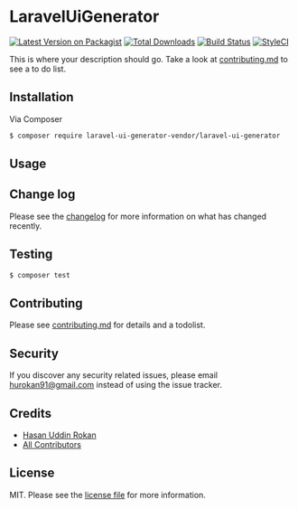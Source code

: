 # LaravelUiGenerator

[![Latest Version on Packagist][ico-version]][link-packagist]
[![Total Downloads][ico-downloads]][link-downloads]
[![Build Status][ico-travis]][link-travis]
[![StyleCI][ico-styleci]][link-styleci]

This is where your description should go. Take a look at [contributing.md](contributing.md) to see a to do list.

## Installation

Via Composer

``` bash
$ composer require laravel-ui-generator-vendor/laravel-ui-generator
```

## Usage

## Change log

Please see the [changelog](changelog.md) for more information on what has changed recently.

## Testing

``` bash
$ composer test
```

## Contributing

Please see [contributing.md](contributing.md) for details and a todolist.

## Security

If you discover any security related issues, please email hurokan91@gmail.com instead of using the issue tracker.

## Credits

- [Hasan Uddin Rokan][link-author]
- [All Contributors][link-contributors]

## License

MIT. Please see the [license file](license.md) for more information.

[ico-version]: https://img.shields.io/packagist/v/laravel-ui-generator-vendor/laravel-ui-generator.svg?style=flat-square
[ico-downloads]: https://img.shields.io/packagist/dt/laravel-ui-generator-vendor/laravel-ui-generator.svg?style=flat-square
[ico-travis]: https://img.shields.io/travis/laravel-ui-generator-vendor/laravel-ui-generator/master.svg?style=flat-square
[ico-styleci]: https://styleci.io/repos/12345678/shield

[link-packagist]: https://packagist.org/packages/laravel-ui-generator-vendor/laravel-ui-generator
[link-downloads]: https://packagist.org/packages/laravel-ui-generator-vendor/laravel-ui-generator
[link-travis]: https://travis-ci.org/laravel-ui-generator-vendor/laravel-ui-generator
[link-styleci]: https://styleci.io/repos/12345678
[link-author]: https://github.com/laravel-ui-generator-vendor
[link-contributors]: ../../contributors

